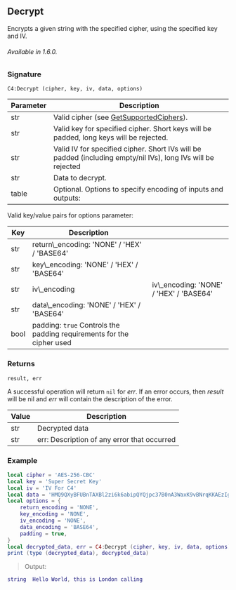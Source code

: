 ## Decrypt

Encrypts a given string with the specified cipher, using the specified key and IV.

###### Available in 1.6.0.


### Signature

`C4:Decrypt (cipher, key, iv, data, options)`

| Parameter | Description                                                                                                  |
| --------- | ------------------------------------------------------------------------------------------------------------ |
| str       | Valid cipher (see [GetSupportedCiphers][1]).                                                                 |
| str       | Valid key for specified cipher. Short keys will be padded, long keys will be rejected.                       |
| str       | Valid IV for specified cipher. Short IVs will be padded (including empty/nil IVs), long IVs will be rejected |
| str       | Data to decrypt.                                                                                             |
| table     | Optional. Options to specify encoding of inputs and outputs:                                                 |

Valid key/value pairs for options parameter:

| Key  | Description                                                           |                                            |
| ---- | --------------------------------------------------------------------- | ------------------------------------------ |
| str  | return\\\_encoding: 'NONE' / 'HEX' / 'BASE64'                         |                                            |
| str  | key\\\_encoding: 'NONE' / 'HEX' / 'BASE64'                            |                                            |
| str  | iv\\\_encoding                                                        | iv\\\_encoding:  'NONE' / 'HEX' / 'BASE64' |
| str  | data\\\_encoding: 'NONE' / 'HEX' / 'BASE64'                           |                                            |
| bool | padding: `true` Controls the padding requirements for the cipher used |                                            |


### Returns

`result, err`

A successful operation will return `nil` for *err*.  If an error occurs, then *result* will be nil and *err* will contain the description of the error.

| Value | Description                                 |
| ----- | ------------------------------------------- |
| str   | Decrypted data                              |
| str   | err: Description of any error that occurred |

### Example

```lua
local cipher = 'AES-256-CBC'
local key = 'Super Secret Key'
local iv = 'IV For C4'
local data = 'HMQ9QXyBFUBnTAXBl2zi6k6abipQYQjpc37B0nA3WaxK9vBNrqKKAEzIglxWkA46'
local options = {
	return_encoding = 'NONE',
	key_encoding = 'NONE',
	iv_encoding = 'NONE',
	data_encoding = 'BASE64',
	padding = true,
}
local decrypted_data, err = C4:Decrypt (cipher, key, iv, data, options)
print (type (decrypted_data), decrypted_data)
```

> Output:

```lua
string	Hello World, this is London calling
```

[1]:	https://snap-one.github.io/docs-driverworks-api/#encryption-interface-getsupportedciphers